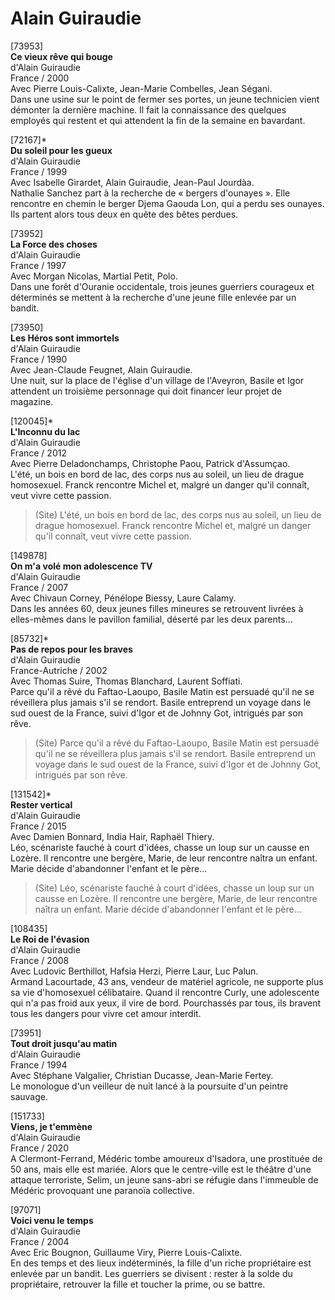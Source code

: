 # Alain Guiraudie

[73953]  
**Ce vieux rêve qui bouge**  
d'Alain Guiraudie  
France / 2000  
Avec Pierre Louis-Calixte, Jean-Marie Combelles, Jean Ségani.  
Dans une usine sur le point de fermer ses portes, un jeune technicien vient démonter la dernière machine. Il fait la connaissance des quelques employés qui restent et qui attendent la fin de la semaine en bavardant.

[72167]*  
**Du soleil pour les gueux**  
d'Alain Guiraudie  
France / 1999  
Avec Isabelle Girardet, Alain Guiraudie, Jean-Paul Jourdàa.  
Nathalie Sanchez part à la recherche de « bergers d'ounayes ». Elle rencontre en chemin le berger Djema Gaouda Lon, qui a perdu ses ounayes. Ils partent alors tous deux en quête des bêtes perdues.

[73952]  
**La Force des choses**  
d'Alain Guiraudie  
France / 1997  
Avec Morgan Nicolas, Martial Petit, Polo.  
Dans une forêt d'Ouranie occidentale, trois jeunes guerriers courageux et déterminés se mettent à la recherche d'une jeune fille enlevée par un bandit.

[73950]  
**Les Héros sont immortels**  
d'Alain Guiraudie  
France / 1990  
Avec Jean-Claude Feugnet, Alain Guiraudie.  
Une nuit, sur la place de l'église d'un village de l'Aveyron, Basile et Igor attendent un troisième personnage qui doit financer leur projet de magazine.

[120045]*  
**L'Inconnu du lac**  
d'Alain Guiraudie  
France / 2012  
Avec Pierre Deladonchamps, Christophe Paou, Patrick d'Assumçao.  
L'été, un bois en bord de lac, des corps nus au soleil, un lieu de drague homosexuel. Franck rencontre Michel et, malgré un danger qu'il connaît, veut vivre cette passion.

> (Site) L'été, un bois en bord de lac, des corps nus au soleil, un lieu de drague homosexuel. Franck rencontre Michel et, malgré un danger qu'il connaît, veut vivre cette passion.

[149878]  
**On m'a volé mon adolescence TV**  
d'Alain Guiraudie  
France / 2007  
Avec Chivaun Corney, Pénélope Biessy, Laure Calamy.  
Dans les années 60, deux jeunes filles mineures se retrouvent livrées à elles-mêmes dans le pavillon familial, déserté par les deux parents...

[85732]*  
**Pas de repos pour les braves**  
d'Alain Guiraudie  
France-Autriche / 2002  
Avec Thomas Suire, Thomas Blanchard, Laurent Soffiati.  
Parce qu'il a rêvé du Faftao-Laoupo, Basile Matin est persuadé qu'il ne se réveillera plus jamais s'il se rendort. Basile entreprend un voyage dans le sud ouest de la France, suivi d'Igor et de Johnny Got, intrigués par son rêve.

> (Site) Parce qu'il a rêvé du Faftao-Laoupo, Basile Matin est persuadé qu'il ne se réveillera plus jamais s'il se rendort. Basile entreprend un voyage dans le sud ouest de la France, suivi d'Igor et de Johnny Got, intrigués par son rêve.

[131542]*  
**Rester vertical**  
d'Alain Guiraudie  
France / 2015  
Avec Damien Bonnard, India Hair, Raphaël Thiery.  
Léo, scénariste fauché à court d'idées, chasse un loup sur un causse en Lozère. Il rencontre une bergère, Marie, de leur rencontre naîtra un enfant. Marie décide d'abandonner l'enfant et le père...

> (Site) Léo, scénariste fauché à court d'idées, chasse un loup sur un causse en Lozère. Il rencontre une bergère, Marie, de leur rencontre naîtra un enfant. Marie décide d'abandonner l'enfant et le père...

[108435]  
**Le Roi de l'évasion**  
d'Alain Guiraudie  
France / 2008  
Avec Ludovic Berthillot, Hafsia Herzi, Pierre Laur, Luc Palun.  
Armand Lacourtade, 43 ans, vendeur de matériel agricole, ne supporte plus sa vie d'homosexuel célibataire. Quand il rencontre Curly, une adolescente qui n'a pas froid aux yeux, il vire de bord. Pourchassés par tous, ils bravent tous les dangers pour vivre cet amour interdit.

[73951]  
**Tout droit jusqu'au matin**  
d'Alain Guiraudie  
France / 1994  
Avec Stéphane Valgalier, Christian Ducasse, Jean-Marie Fertey.  
Le monologue d'un veilleur de nuit lancé à la poursuite d'un peintre sauvage.

[151733]  
**Viens, je t'emmène**  
d'Alain Guiraudie  
France / 2020  
A Clermont-Ferrand, Médéric tombe amoureux d'Isadora, une prostituée de 50 ans, mais elle est mariée. Alors que le centre-ville est le théâtre d'une attaque terroriste, Selim, un jeune sans-abri se réfugie dans l'immeuble de Médéric provoquant une paranoïa collective.

[97071]  
**Voici venu le temps**  
d'Alain Guiraudie  
France / 2004  
Avec Eric Bougnon, Guillaume Viry, Pierre Louis-Calixte.  
En des temps et des lieux indéterminés, la fille d'un riche propriétaire est enlevée par un bandit. Les guerriers se divisent : rester à la solde du propriétaire, retrouver la fille et toucher la prime, ou se battre.

